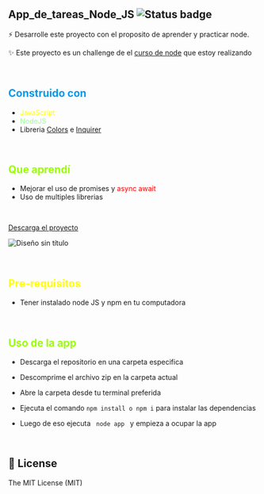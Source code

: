 ## App_de_tareas_Node_JS ![Status badge](https://img.shields.io/badge/status-Finished-green)


⚡️ Desarrolle este proyecto con el proposito de aprender y practicar node.

✨ Este proyecto es un challenge de el [curso de node](https://www.udemy.com/course/node-de-cero-a-experto/) que estoy realizando

&nbsp;

## <span style="color:#09e; font-weight:bold;">Construido con</span>


- <span style="color:#ff0;">JavaScript</span>
- <span style="color:#9f9">NodeJS</span>
- Libreria [Colors](https://github.com/Marak/colors.js) e [Inquirer](https://github.com/SBoudrias/Inquirer.js)
 
&nbsp; 

## <span style="color:#9f0; font-weight:bold;">Que aprendí</span>


- Mejorar el uso de <span style="color:#f0s0;">promises</span> y <span style="color:#f00;">async await</span>
- Uso de multiples librerias

&nbsp;

[Descarga el proyecto](https://github.com/DaveAdbeel/App_de_tareas_Node_JS/archive/refs/heads/main.zip)

![Diseño sin título](https://user-images.githubusercontent.com/91069463/176970721-982e69cc-02d1-4a1a-b378-4e7c5fa1c308.PNG)


&nbsp;

## <span style="color:#ff0; font-weight:bold;">Pre-requisitos</span>

- Tener instalado node JS y npm en tu computadora

&nbsp;

## <span style="color:#9f0; font-weight:bold;">Uso de la app</span>

- Descarga el repositorio en una carpeta especifica

- Descomprime el archivo zip en la carpeta actual

- Abre la carpeta desde tu terminal preferida

- Ejecuta el comando <code>npm install o npm i</code> para instalar las dependencias

- Luego de eso ejecuta <code> node app </code> y empieza a ocupar la app
  
&nbsp;

## 🧾 License
The MIT License (MIT)
